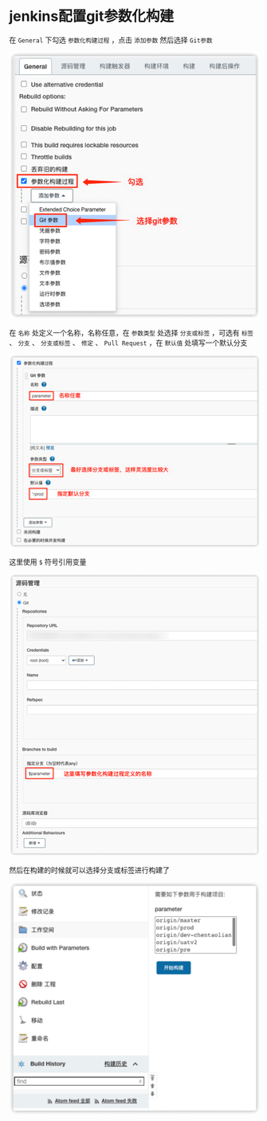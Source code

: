 # jenkins配置git参数化构建

在 `General` 下勾选 `参数化构建过程` ，点击 `添加参数` 然后选择 `Git参数`

![iShot2022-02-10_17.08.50](https://raw.githubusercontent.com/pptfz/picgo-images/master/img/iShot2022-02-10_17.08.50.png)



在 `名称` 处定义一个名称，名称任意，在 `参数类型` 处选择 `分支或标签` ，可选有 `标签` 、 `分支` 、 `分支或标签` 、 `修定` 、 `Pull Request` ，在 `默认值` 处填写一个默认分支

![iShot2022-02-10_17.22.34](https://raw.githubusercontent.com/pptfz/picgo-images/master/img/iShot2022-02-10_17.22.34.png)









这里使用 `$` 符号引用变量

![iShot2022-02-10_17.20.55](https://raw.githubusercontent.com/pptfz/picgo-images/master/img/iShot2022-02-10_17.20.55.png)









然后在构建的时候就可以选择分支或标签进行构建了

![iShot2022-02-10_17.23.28](https://raw.githubusercontent.com/pptfz/picgo-images/master/img/iShot2022-02-10_17.23.28.png)







